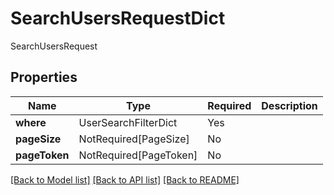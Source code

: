 # SearchUsersRequestDict

SearchUsersRequest

## Properties
| Name | Type | Required | Description |
| ------------ | ------------- | ------------- | ------------- |
**where** | UserSearchFilterDict | Yes |  |
**pageSize** | NotRequired[PageSize] | No |  |
**pageToken** | NotRequired[PageToken] | No |  |


[[Back to Model list]](../../README.md#documentation-for-models) [[Back to API list]](../../README.md#documentation-for-api-endpoints) [[Back to README]](../../README.md)
